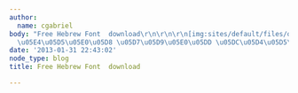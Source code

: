 ```yaml
---
author:
  name: cgabriel
body: "Free Hebrew Font  download\r\n\r\n\r\n[img:sites/default/files/old-images/02
  \u05E4\u05D5\u05E0\u05D8 \u05D7\u05D9\u05E0\u05DD \u05DC\u05D4\u05D5\u05E8\u05D3\u05D4_6648.jpg]"
date: '2013-01-31 22:43:02'
node_type: blog
title: Free Hebrew Font  download

---
```

